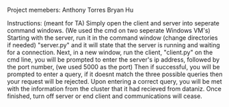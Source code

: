 Project memebers: 
    Anthony Torres
    Bryan Hu

Instructions: (meant for TA)
    Simply open the client and server into seperate command windows. (We used the cmd on two seperate Windows VM's)
    Starting with the server, run it in the command window (change directories if needed) "server.py" and it will state that the server is running and waiting for a connection. 
    Next, in a new window, run the client, "client.py" on the cmd line, you will be prompted to enter the server's ip address, followed by the port number, (we used 5000 as the port) 
    Then if successful, you will be prompted to enter a query, if it doesnt match the three possible queries then your request will be rejected. Upon entering a correct query, you will be met with the information from the cluster that it had recieved from dataniz.
    Once finished, turn off server or end client and communications will cease. 